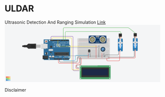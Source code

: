 # ULDAR
Ultrasonic Detection And Ranging
Simulation [Link](https://www.tinkercad.com/things/jD965AHVqp6?sharecode=4JaOPclHR59CfHiZ2ZtvpYfMBvj-VbOPrzqoTV84kjo)
![Img](https://github.com/ani-dal/ULDAR/blob/37396185e8a9c53c118a69e525d443003e56614c/ULDAR.png)

Disclaimer 
